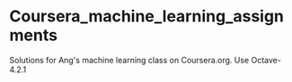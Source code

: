 # Coursera_machine_learning_assignments
Solutions for Ang's machine learning class on Coursera.org.
Use Octave-4.2.1
